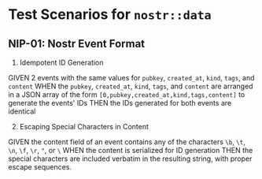 # Test Scenarios for `nostr::data`

## NIP-01: Nostr Event Format

1. Idempotent ID Generation

GIVEN 2 events with the same values for `pubkey`, `created_at`, `kind`, `tags`, and `content`
WHEN the `pubkey`, `created_at`, `kind`, `tags`, and `content` are arranged in a JSON array of the form `[0,pubkey,created_at,kind,tags,content]` to generate the events' IDs
THEN the IDs generated for both events are identical

2. Escaping Special Characters in Content

GIVEN the content field of an event contains any of the characters `\b`, `\t`, `\n`, `\f`, `\r`, `"`, or `\`
WHEN the content is serialized for ID generation
THEN the special characters are included verbatim in the resulting string, with proper escape sequences.
